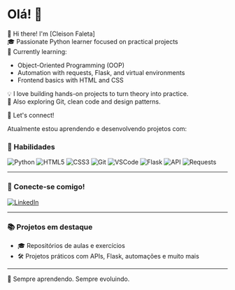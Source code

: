 # Olá! 👋

👋 Hi there! I'm [Cleison Faleta]  
🎓 Passionate Python learner focused on practical projects  
🚀 Currently learning:  
  - Object-Oriented Programming (OOP)  
  - Automation with requests, Flask, and virtual environments  
  - Frontend basics with HTML and CSS  

💡 I love building hands-on projects to turn theory into practice.  
📘 Also exploring Git, clean code and design patterns.  


💬 Let's connect!
  
Atualmente estou aprendendo e desenvolvendo projetos com:

### 🚀 Habilidades
![Python](https://img.shields.io/badge/Python-3776AB?style=for-the-badge&logo=python&logoColor=white)
![HTML5](https://img.shields.io/badge/HTML5-E34F26?style=for-the-badge&logo=html5&logoColor=white)
![CSS3](https://img.shields.io/badge/CSS3-1572B6?style=for-the-badge&logo=css3&logoColor=white)
![Git](https://img.shields.io/badge/Git-F05032?style=for-the-badge&logo=git&logoColor=white)
![VSCode](https://img.shields.io/badge/VSCode-007ACC?style=for-the-badge&logo=visual-studio-code&logoColor=white)
![Flask](https://img.shields.io/badge/Flask-000000?style=for-the-badge&logo=flask&logoColor=white)
![API](https://img.shields.io/badge/API-FF6F00?style=for-the-badge)
![Requests](https://img.shields.io/badge/Requests-HTTP-003366?style=for-the-badge&logo=python&logoColor=white)

---

### 🔗 Conecte-se comigo!
[![LinkedIn](https://img.shields.io/badge/LinkedIn-0077B5?style=for-the-badge&logo=linkedin&logoColor=white)](https://www.linkedin.com/in/cleison-faleta-05055b332/)

---

### 📚 Projetos em destaque
- 🎓 Repositórios de aulas e exercícios
- 🛠 Projetos práticos com APIs, Flask, automações e muito mais

---

🧠 Sempre aprendendo. Sempre evoluindo.


<!---
CleisonF/CleisonF is a ✨ special ✨ repository because its `README.md` (this file) appears on your GitHub profile.
You can click the Preview link to take a look at your changes.
--->
